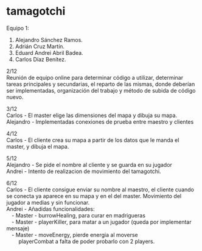 # tamagotchi
Equipo 1: 
1. Alejandro Sánchez Ramos.
2. Adrián Cruz Martín.
3. Eduard Andrei Abril Badea.
4. Carlos Díaz Benítez.

2/12<br/>
Reunión de equipo online para determinar código a utilizar, determinar tareas principales y secundarias, el reparto de las mismas, donde deberían ser implementadas, organización del trabajo y método de subida de código nuevo.

3/12<br/>
Carlos - El master elige las dimensiones del mapa y dibuja su mapa.<br/>
Alejandro - Implementadas conexiones de prueba entre maestro y clientes

4/12<br/>
Carlos - El cliente crea su mapa a partir de los datos que le manda el master, y dibuja el mapa.<br/>

5/12<br/>
Alejandro - Se pide el nombre al cliente y se guarda en su jugador<br/>
Andrei - Intento de realizacion de movimiento del tamagotchi.

6/12<br/>
Carlos - El cliente consigue enviar su nombre al maestro, el cliente cuando se conecta ya aparece en su mapa y en el del master. Movimiento del jugador a medias y sin funcionar. <br/>
Andrei - Añadidas funcionalidades:<br/>
&emsp;- Master - burrowHealing, para curar en madrigueras<br/>
&emsp;- Master - playerKiller, para matar a un jugador (queda por implementar mensaje)<br/>
&emsp;- Master - moveEnergy, pierde energia al moverse<br/>
&emsp;&emsp; playerCombat a falta de poder probarlo con 2 players.